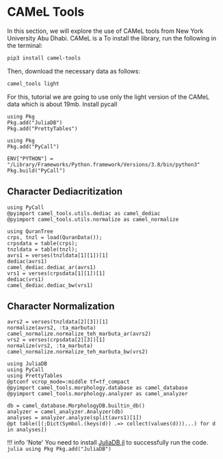 CAMeL Tools
=====
In this section, we will explore the use of CAMeL tools from New York University Abu Dhabi. CAMeL is a To install the library, run the following in the terminal:
```bash
pip3 install camel-tools
```
Then, download the necessary data as follows:
```bash
camel_tools light
```
For this, tutorial we are going to use only the light version of the CAMeL data which is about 19mb.
Install pycall
```@setup abc
using Pkg
Pkg.add("JuliaDB")
Pkg.add("PrettyTables")
```
```@repl abc
using Pkg
Pkg.add("PyCall")
```

```@repl abc
ENV["PYTHON"] = "/Library/Frameworks/Python.framework/Versions/3.8/bin/python3"
Pkg.build("PyCall")
```
## Character Dediacritization
```@repl abc
using PyCall
@pyimport camel_tools.utils.dediac as camel_dediac
@pyimport camel_tools.utils.normalize as camel_normalize
```

```@repl abc
using QuranTree
crps, tnzl = load(QuranData());
crpsdata = table(crps);
tnzldata = table(tnzl);
avrs1 = verses(tnzldata[1][1])[1]
dediac(avrs1)
camel_dediac.dediac_ar(avrs1)
vrs1 = verses(crpsdata[1][1])[1]
dediac(vrs1)
camel_dediac.dediac_bw(vrs1)
```
## Character Normalization
```@repl abc
avrs2 = verses(tnzldata[2][3])[1]
normalize(avrs2, :ta_marbuta)
camel_normalize.normalize_teh_marbuta_ar(avrs2)
vrs2 = verses(crpsdata[2][3])[1]
normalize(vrs2, :ta_marbuta)
camel_normalize.normalize_teh_marbuta_bw(vrs2)
```

```@repl abc
using JuliaDB
using PyCall
using PrettyTables
@ptconf vcrop_mode=:middle tf=tf_compact
@pyimport camel_tools.morphology.database as camel_database
@pyimport camel_tools.morphology.analyzer as camel_analyzer

db = camel_database.MorphologyDB.builtin_db()
analyzer = camel_analyzer.Analyzer(db)
analyses = analyzer.analyze(split(avrs1)[1])
@pt table([(;Dict(Symbol.(keys(d)) .=> collect(values(d)))...) for d in analyses])
```
!!! info 'Note'
    You need to install [JuliaDB.jl](https://github.com/JuliaData/JuliaDB.jl) to successfully run the code. 
    ```julia
    using Pkg
    Pkg.add("JuliaDB")
    ```